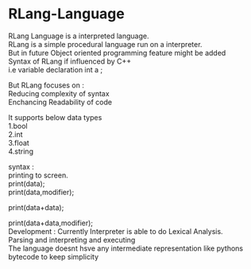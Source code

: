 # RLang-Language
RLang Language is a interpreted language.<br>
RLang is a simple procedural language run on a interpreter.<br>
But in future Object oriented programming feature might be added<br>
Syntax of RLang if influenced by C++<br>
i.e variable declaration int a ;<br>

But RLang focuses on :<br>
Reducing complexity of syntax <br>
Enchancing Readability of code<br>






 
 







It supports below data types <br>
1.bool<br>
2.int<br>
3.float<br>
4.string <br>

syntax :<br>
printing to screen.<br>
print(data);<br>
print(data,modifier);<br>

print(data+data);<br>

print(data+data,modifier);<br>
Development :
Currently Interpreter is able to do Lexical Analysis.<br>
Parsing and interpreting and executing<br>
The language doesnt hsve any intermediate representation like pythons bytecode to keep simplicity<br>
